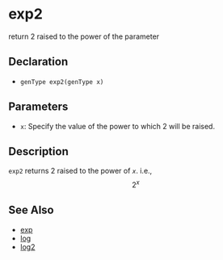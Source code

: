 # exp2

return 2 raised to the power of the parameter

## Declaration
- ``genType exp2(genType x)``
## Parameters
- ``x``:  Specify the value of the power to which 2 will be raised.
## Description
`exp2` returns 2 raised to the power of _`x`_. i.e.,
$$
2^{x}
$$
## See Also
- [exp](./exp)
- [log](./log)
- [log2](./log2)